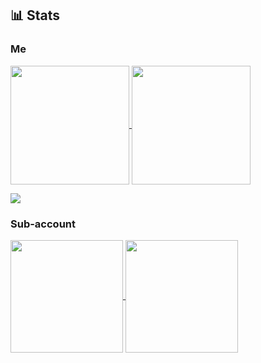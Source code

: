 ## 📊 Stats

### Me

<p align="left">
  <a href="#">
    <img align="center" height="190px" src="https://github-readme-stats.vercel.app/api?username=letconst&count_private=true&show_icons=true&theme=vision-friendly-dark" />
    <img align="center" height="190px" src="https://github-readme-stats.vercel.app/api/top-langs/?username=letconst&layout=compact&hide=mathematica&card_width=250&theme=vision-friendly-dark" />
  </a>
</p>
<p align="left">
  <a href="#">
    <img align="center" src="https://github-readme-stats.vercel.app/api/wakatime?username=letconst&custom_title=Weekly coding activity&layout=compact&theme=vision-friendly-dark" />
  </a>
</p>

### Sub-account

<p align="left">
  <a href="https://github.com/oTKum">
    <img align="center" height="180px" src="https://github-readme-stats.vercel.app/api?username=oTKum&custom_title=Sub-account GitHub Stats&include_all_commits=true&count_private=true&show_icons=true&theme=vision-friendly-dark" />
  </a>
  <a href="https://github.com/oTKum">
    <img align="center" height="180px" src="https://github-readme-stats.vercel.app/api/top-langs/?username=oTKum&layout=compact&card_width=230&theme=vision-friendly-dark" />
  </a>
</p>
